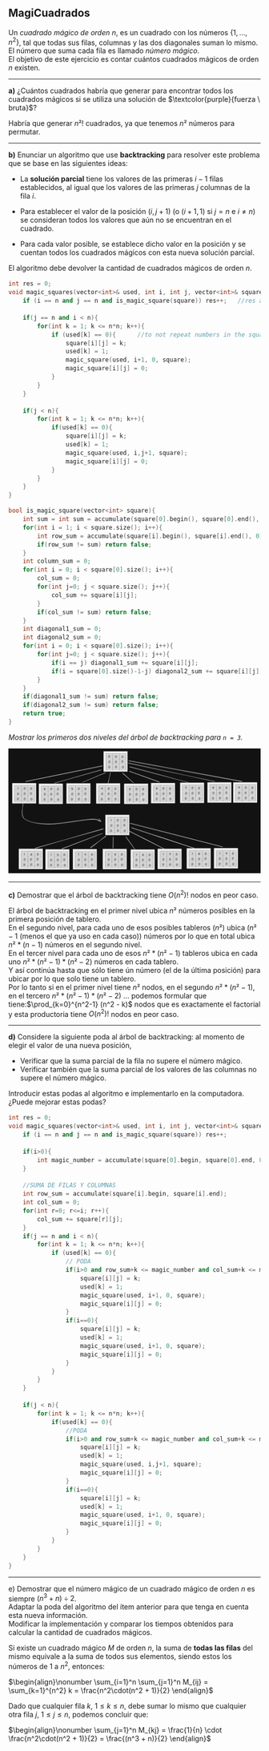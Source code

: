MagiCuadrados
---

Un *cuadrado mágico de orden* $n$, es un cuadrado con los números $\{1,...,n^2\}$, tal que todas sus filas, columnas y las dos diagonales suman lo mismo.\
El número que suma cada fila es llamado *número mágico*.\
El objetivo de este ejercicio es contar cuántos cuadrados mágicos de orden $n$ existen.

---

**a)** ¿Cuántos cuadrados habría que generar para encontrar todos los cuadrados mágicos si se
utiliza una solución de $\textcolor{purple}{fuerza \ bruta}$?

Habría que generar $n²!$ cuadrados, ya que tenemos $n²$ números para permutar.

---

**b)** Enunciar un algoritmo que use **backtracking** para resolver este problema que se base en las siguientes ideas:

* La **solución parcial** tiene los valores de las primeras $i−1$ filas establecidos, al igual que los valores de las primeras $j$ columnas de la fila $i$.
* Para establecer el valor de la posición $(i, j+1)$ (o $(i+1, 1)$ si $j = n$ e $i \neq n$) se consideran todos los valores que aún no se encuentran en el cuadrado.

* Para cada valor posible, se establece dicho valor en la posición y se cuentan todos los cuadrados mágicos con esta nueva solución parcial.

El algoritmo debe devolver la cantidad de cuadrados mágicos de orden $n$.

```C++
int res = 0;
void magic_squares(vector<int>& used, int i, int j, vector<int>& square){
    if (i == n and j == n and is_magic_square(square)) res++;   //res accumulates the number of magic squares

    if(j == n and i < n){
        for(int k = 1; k <= n*n; k++){
            if (used[k] == 0){      //to not repeat numbers in the square
                square[i][j] = k;
                used[k] = 1;
                magic_square(used, i+1, 0, square);
                magic_square[i][j] = 0;
            }
        }
    }

    if(j < n){
        for(int k = 1; k <= n*n; k++){
            if(used[k] == 0){
                square[i][j] = k;
                used[k] = 1;
                magic_square(used, i,j+1, square);
                magic_square[i][j] = 0;
            }
        }
    }
}
```

```C++
bool is_magic_square(vector<int> square){
    int sum = int sum = accumulate(square[0].begin(), square[0].end(), 0);
    for(int i = 1; i < square.size(); i++){
        int row_sum = accumulate(square[i].begin(), square[i].end(), 0);
        if(row_sum != sum) return false;
    }
    int column_sum = 0;
    for(int i = 0; i < square[0].size(); i++){
        col_sum = 0;
        for(int j=0; j < square.size(); j++){
            col_sum += square[i][j]; 
        }
        if(col_sum != sum) return false;
    }
    int diagonal1_sum = 0;
    int diagonal2_sum = 0;
    for(int i = 0; i < square[0].size(); i++){
        for(int j=0; j < square.size(); j++){
            if(i == j) diagonal1_sum += square[i][j];
            if(i = square[0].size()-1-j) diagonal2_sum += square[i][j];
        }
    }
    if(diagonal1_sum != sum) return false;
    if(diagonal2_sum != sum) return false;
    return true;
}

```

*Mostrar los primeros dos niveles del árbol de backtracking para `n = 3`.*

![Árbol de backtracking para n = 3](./img/arbol_ejercicio2.png)

---

**c)** Demostrar que el árbol de backtracking tiene $O(n^2)!$ nodos en peor caso.

El árbol de backtracking en el primer nivel ubica $n²$ números posibles en la primera posición de tablero.\
En el segundo nivel, para cada uno de esos posibles tableros ($n²$) ubica ($n²-1$ (menos el que ya uso en cada caso)) números por lo que en total ubica $n²*(n-1)$ números en el segundo nivel.\
En el tercer nivel para cada uno de esos $n²*(n²-1)$ tableros ubica en cada uno $n²*(n²-1)*(n²-2)$ números en cada tablero.\
 Y así continúa hasta que sólo tiene ún número (el de la última posición) para ubicar por lo que solo tiene un tablero.\
Por lo tanto si en el primer nivel tiene $n²$ nodos, en el segundo $n²*(n²-1)$, en el tercero $n²*(n²-1)*(n²-2)$ ... podemos formular que tiene:$\prod_{k=0}^{n^2-1} (n^2 - k)$
nodos que es exactamente el factorial y esta productoria tiene $O(n^2)!$ nodos en peor caso.

---

**d)** Considere la siguiente poda al árbol de backtracking: al momento de elegir el valor de una nueva posición,
* Verificar que la suma parcial de la fila no supere el número mágico. 
* Verificar también que la suma parcial de los valores de las columnas no supere el número mágico.

Introducir estas podas al algoritmo e implementarlo en la computadora. ¿Puede mejorar estas podas?

```C++
int res = 0;
void magic_squares(vector<int>& used, int i, int j, vector<int>& square){
    if (i == n and j == n and is_magic_square(square)) res++;   

    if(i>0){
        int magic_number = accumulate(square[0].begin, square[0].end, 0);
    }

    //SUMA DE FILAS Y COLUMNAS
    int row_sum = accumulate(square[i].begin, square[i].end);
    int col_sum = 0;
    for(int r=0; r<=i; r++){
        col_sum += square[r][j];
    }
    if(j == n and i < n){
        for(int k = 1; k <= n*n; k++){
            if (used[k] == 0){      
                // PODA
                if(i>0 and row_sum+k <= magic_number and col_sum+k <= magic_number){
                    square[i][j] = k;
                    used[k] = 1;
                    magic_square(used, i+1, 0, square);
                    magic_square[i][j] = 0;
                }
                if(i==0){
                    square[i][j] = k;
                    used[k] = 1;
                    magic_square(used, i+1, 0, square);
                    magic_square[i][j] = 0;
                }
            }
        }
    }

    if(j < n){
        for(int k = 1; k <= n*n; k++){
            if(used[k] == 0){
                //PODA
                if(i>0 and row_sum+k <= magic_number and col_sum+k <= magic_number){
                    square[i][j] = k;
                    used[k] = 1;
                    magic_square(used, i,j+1, square);
                    magic_square[i][j] = 0;
                }
                if(i==0){
                    square[i][j] = k;
                    used[k] = 1;
                    magic_square(used, i+1, 0, square);
                    magic_square[i][j] = 0;
                }
            }
        }
    }
}
```

---

e) Demostrar que el número mágico de un cuadrado mágico de orden $n$ es siempre $(n^3 + n) \div 2$.\
Adaptar la poda del algoritmo del ítem anterior para que tenga en cuenta esta nueva información.\
Modificar la implementación y comparar los tiempos obtenidos para calcular la cantidad de cuadrados mágicos.

Si existe un cuadrado mágico $M$ de orden $n$, la suma de **todas las filas** del mismo equivale a la suma de todos sus elementos, siendo estos los números de $1$ a $n^2$, entonces:

$\begin{align}\nonumber \sum_{i=1}^n \sum_{j=1}^n M_{ij} = \sum_{k=1}^{n^2} k = \frac{n^2\cdot(n^2 + 1)}{2} \end{align}$

Dado que cualquier fila $k$, $1≤k≤n$, debe sumar lo mismo que cualquier otra fila $j$, $1≤j≤n$, podemos concluir que:

$\begin{align}\nonumber \sum_{j=1}^n M_{kj} = \frac{1}{n} \cdot \frac{n^2\cdot(n^2 + 1)}{2} = \frac{(n^3 + n)}{2} \end{align}$
